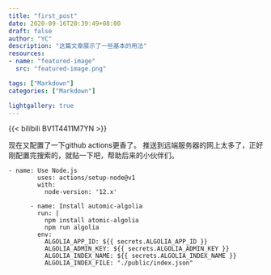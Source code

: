 ```yaml
---
title: "first_post"
date: 2020-09-16T20:39:49+08:00
draft: false
author: "YC"
description: "这篇文章展示了一些基本的用法"
resources:
- name: "featured-image"
  src: "featured-image.png"

tags: ["Markdown"]
categories: ["Markdown"]

lightgallery: true
---
```


{{< bilibili BV1T4411M7YN >}}

现在又配置了一下github actions更香了。
推送到远端服务器的网上太多了，正好刚配置完搜索的，就贴一下吧，帮助后来的小伙伴们。
```
- name: Use Node.js
        uses: actions/setup-node@v1
        with:
          node-version: '12.x'

      - name: Install automic-algolia
        run: | 
          npm install atomic-algolia
          npm run algolia
        env:
          ALGOLIA_APP_ID: ${{ secrets.ALGOLIA_APP_ID }}
          ALGOLIA_ADMIN_KEY: ${{ secrets.ALGOLIA_ADMIN_KEY }}
          ALGOLIA_INDEX_NAME: ${{ secrets.ALGOLIA_INDEX_NAME }}
          ALGOLIA_INDEX_FILE: "./public/index.json"
```
